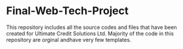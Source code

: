 # Final-Web-Tech-Project
This repository includes all the source codes and files that have been created for Ultimate Credit Solutions Ltd. Majority of the code in this repository are orginal andhave very few templates. 
